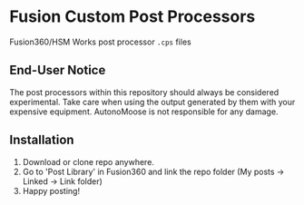 # Fusion Custom Post Processors

Fusion360/HSM Works post processor `.cps` files

## End-User Notice

The post processors within this repository should always be considered experimental. Take care when using the output generated by them with your expensive equipment. AutonoMoose is not responsible for any damage.

## Installation

1. Download or clone repo anywhere.
2. Go to 'Post Library' in Fusion360 and link the repo folder (My posts -> Linked -> Link folder)
3. Happy posting!
